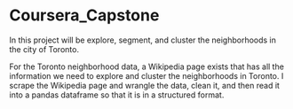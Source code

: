 # Coursera_Capstone
In this project will be explore, segment, and cluster the neighborhoods in the city of Toronto. 

For the Toronto neighborhood data, a Wikipedia page exists that has all the information we need to explore and cluster the neighborhoods in Toronto. I scrape the Wikipedia page and wrangle the data, clean it, and then read it into a pandas dataframe so that it is in a structured format.
